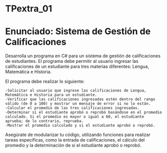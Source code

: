 # TPextra_01
# Enunciado: Sistema de Gestión de Calificaciones

Desarrolla un programa en C# para un sistema de gestión de calificaciones de estudiantes. El programa debe permitir al usuario ingresar las calificaciones de un estudiante para tres materias diferentes: Lengua, Matemática e Historia.

El programa debe realizar lo siguiente:

    -Solicitar al usuario que ingrese las calificaciones de Lengua, Matemática e Historia para un estudiante.
    -Verificar que las calificaciones ingresadas estén dentro del rango válido (de 0 a 100) y mostrar un mensaje de error si no lo están.
    -Calcular el promedio de las tres calificaciones ingresadas.
    -Determinar si el estudiante aprobó o reprobó basándose en el promedio calculado. Si el promedio es mayor o igual a 60, el estudiante aprueba; de lo contrario, reprueba.
    -Mostrar el promedio calculado y si el estudiante aprobó o reprobó.

Asegúrate de modularizar tu código, utilizando funciones para realizar tareas específicas, como la entrada de calificaciones, el cálculo del promedio y la determinación de si el estudiante aprobó o reprobó.
